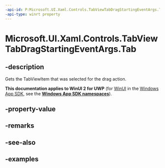 ```yaml
---
-api-id: P:Microsoft.UI.Xaml.Controls.TabViewTabDragStartingEventArgs.Tab
-api-type: winrt property
---
```


# Microsoft.UI.Xaml.Controls.TabViewTabDragStartingEventArgs.Tab

<!--
public Microsoft.UI.Xaml.Controls.TabViewItem Tab { get; }
-->

## -description

Gets the TabViewItem that was selected for the drag action.

**This documentation applies to WinUI 2 for UWP** (for [WinUI](/windows/apps/winui/winui3/) in the [Windows App SDK](/windows/apps/windows-app-sdk/), see the **[Windows App SDK namespaces](/windows/windows-app-sdk/api/winrt/)**).

## -property-value

## -remarks

## -see-also

## -examples

